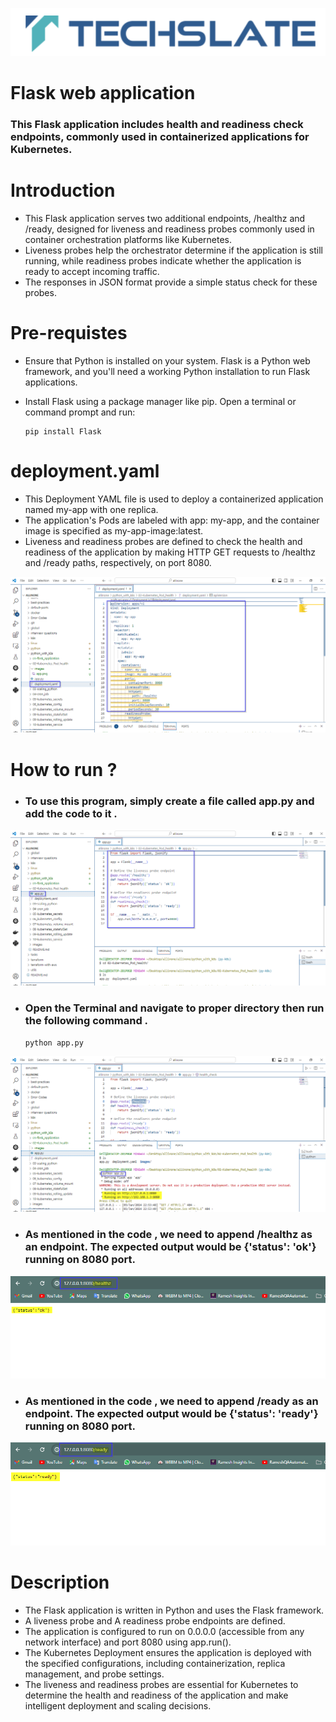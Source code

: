 ![TechSlate](../../global/images/ts.png)

# Flask web application

### This Flask application includes health and readiness check endpoints, commonly used in containerized applications for Kubernetes. 

# Introduction 

- This Flask application serves two additional endpoints, /healthz and /ready, designed for liveness and readiness probes commonly used in container orchestration platforms like Kubernetes.
- Liveness probes help the orchestrator determine if the application is still running, while readiness probes indicate whether the application is ready to accept incoming traffic.
- The responses in JSON format provide a simple status check for these probes.



# Pre-requistes

- Ensure that Python is installed on your system. Flask is a Python web framework, and you'll need a working Python installation to run Flask applications.
- Install Flask using a package manager like pip. Open a terminal or command prompt and run: 

   ```
  pip install Flask
   ```


# deployment.yaml

- This Deployment YAML file is used to deploy a containerized application named my-app with one replica.
- The application's Pods are labeled with app: my-app, and the container image is specified as my-app-image:latest. 
- Liveness and readiness probes are defined to check the health and readiness of the application by making HTTP GET requests to /healthz and /ready paths, respectively, on port 8080. 

![reverse-string](images/deployment.png)


# How to run ?

- ### To use this program, simply create a file called app.py and add the code to it .

![reverse-string](images/app.png)


- ### Open the Terminal and navigate to proper directory then run the following command .

   ```
   python app.py
   ```

![reverse-string](images/exec_command.png)


- ### As mentioned in the code , we need to append /healthz as an endpoint. The expected output would be {'status': 'ok'} running on 8080 port.


![reverse-string](images/output1.png)


- ### As mentioned in the code , we need to append /ready as an endpoint. The expected output would be {'status': 'ready'} running on 8080 port.


![reverse-string](images/output2.png)


# Description 

- The Flask application is written in Python and uses the Flask framework.
- A liveness probe and A readiness probe endpoints are defined.
- The application is configured to run on 0.0.0.0 (accessible from any network interface) and port 8080 using app.run().
- The Kubernetes Deployment ensures the application is deployed with the specified configurations, including containerization, replica management, and probe settings.
- The liveness and readiness probes are essential for Kubernetes to determine the health and readiness of the application and make intelligent deployment and scaling decisions.







